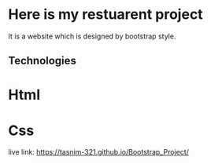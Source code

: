 # Here is my restuarent project

It is a website which is designed by bootstrap style.

## Technologies
# Html
# Css
live link: https://tasnim-321.github.io/Bootstrap_Project/